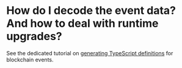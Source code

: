 # How do I decode the event data? And how to deal with runtime upgrades?

See the dedicated tutorial on [generating TypeScript definitions](/develop-a-squid/substrate-support/typegen/squid-substrate-typegen) for blockchain events.
